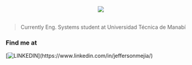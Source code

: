 <div align="center"><img src="https://i.imgur.com/LjdlSeq_d.webp?maxwidth=760&fidelity=grand" align="center"></img></div></br>

> Currently Eng. Systems student at Universidad Técnica de Manabí

### Find me at
[![LINKEDIN](https://img.shields.io/badge/Jefferson_Mej%C3%ADa-rgb(0,%200,%200,%200)?style=for-the-badge&logo=linkedin&logoColor=006A99&labelColor=white)](https://www.linkedin.com/in/jeffersonmejia/)
